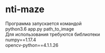 # nti-maze  
Программа запускается командой  
python3.6 app.py path_to_image  
Для использования требуются библиотеки  
numpy==1.17.4  
opencv-python==4.1.1.26
